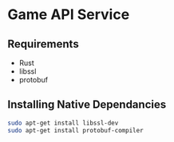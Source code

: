 # Game API Service

## Requirements
- Rust
- libssl
- protobuf

## Installing Native Dependancies
```sh
sudo apt-get install libssl-dev
sudo apt-get install protobuf-compiler
```
